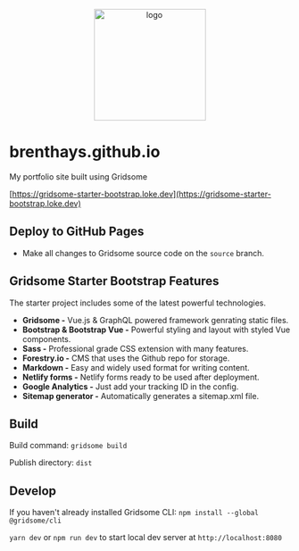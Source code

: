 <p align="center"><a href="https://gridsome-starter-bootstrap.loke.dev"><img alt="logo" width="200" src="https://gridsome-starter-bootstrap.loke.dev/logo.png" /></a></p>

# brenthays.github.io

My portfolio site built using Gridsome

[https://gridsome-starter-bootstrap.loke.dev](https://gridsome-starter-bootstrap.loke.dev)

## Deploy to GitHub Pages

- Make all changes to Gridsome source code on the `source` branch.

## Gridsome Starter Bootstrap Features


The starter project includes some of the latest powerful technologies.

*   **Gridsome -** Vue.js & GraphQL powered framework genrating static files.
*   **Bootstrap & Bootstrap Vue -** Powerful styling and layout with styled Vue components.
*   **Sass -** Professional grade CSS extension with many features.
*   **Forestry.io -** CMS that uses the Github repo for storage.
*   **Markdown -** Easy and widely used format for writing content.
*   **Netlify forms -** Netlify forms ready to be used after deployment.
*   **Google Analytics -** Just add your tracking ID in the config.
*   **Sitemap generator -** Automatically generates a sitemap.xml file.

## Build

Build command: `gridsome build`

Publish directory: `dist`

## Develop

If you haven't already installed Gridsome CLI: `npm install --global @gridsome/cli`

`yarn dev` or `npm run dev` to start local dev server at `http://localhost:8080`
